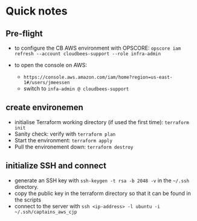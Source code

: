# Quick notes

## Pre-flight
- to configure the CB AWS environment with OPSCORE: `opscore iam refresh --account cloudbees-support --role infra-admin`

- to open the console on AWS:
  - `https://console.aws.amazon.com/iam/home?region=us-east-1#/users/jmeessen`
  - switch to `infa-admin @ cloudbees-support`

## create environemen
- initialise Terraform working directory (if used the first time): `terraform init`
- Sanity check: verify with `terraform plan`
- Start the environment: `terraform apply`
- Pull the environement down: `terraform destroy`

## initialize SSH and connect
- generate an SSH key with `ssh-keygen -t rsa -b 2048 -v` in the `~/.ssh` directory.
- copy the public key in the terraform directory so that it can be found in the scripts
- connect to the server with `ssh <ip-address> -l ubuntu -i ~/.ssh/captains_aws_cjp`